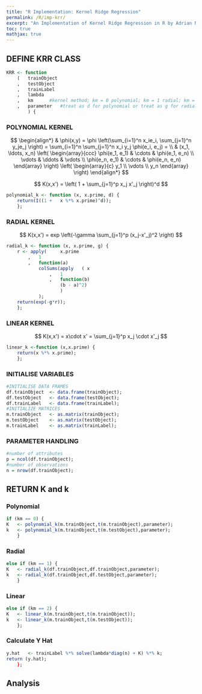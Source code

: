 ```yaml
---
title: "R Implementation: Kernel Ridge Regression"
permalink: /R/imp-krr/
excerpt: "An Implementation of Kernel Ridge Regression in R by Adrian Ng"
toc: true
mathjax: true
---
```


## DEFINE KRR CLASS
```R
KRR <- function
	(	trainObject
	,	testObject
	,	trainLabel
	,	lambda		
	,	km		#kernel method; km = 0 polynomial; km = 1 radial; km = 2 for linear
	,	parameter	#treat as d for polynomial or treat as g for radial
		) {
```

### POLYNOMIAL KERNEL	

$$
\begin{align*}
  & \phi(x,y) = \phi \left(\sum_{i=1}^n x_ie_i, \sum_{j=1}^n y_je_j \right)
  = \sum_{i=1}^n \sum_{j=1}^n x_i y_j \phi(e_i, e_j) = \\
  & (x_1, \ldots, x_n) \left( \begin{array}{ccc}
      \phi(e_1, e_1) & \cdots & \phi(e_1, e_n) \\
      \vdots & \ddots & \vdots \\
      \phi(e_n, e_1) & \cdots & \phi(e_n, e_n)
    \end{array} \right)
  \left( \begin{array}{c}
      y_1 \\
      \vdots \\
      y_n
    \end{array} \right)
\end{align*}
$$

$$
K(x,x') = \left( 1 + \sum_{j=1}^p x_j x'_j \right)^d
$$

```R
polynomial_k <- function (x, x.prime, d) {
	return(I((1 +	x %*% x.prime)^d));		
	};
```

### RADIAL KERNEL

$$
K(x,x') = exp \left(-\gamma \sum_{j=1}^p (x_j-x'_j)^2 \right)
$$

```R
radial_k <- function (x, x.prime, g) {	
	r <- apply(		x.prime
		,	1
		,	function(a)	
			colSums(apply	( x
				,	1
				,	function(b)
					(b - a)^2)
					)
			);		
	return(exp(-g*r));
	};
```

### LINEAR KERNEL

$$
K(x,x') = x\cdot x' = \sum_{j=1}^p x_j \cdot x'_j
$$

```R
linear_k <-function (x,x.prime) {
	return(x %*% x.prime);
	};		
```

### INITIALISE VARIABLES

```R
#INITIALISE DATA FRAMES
df.trainObject	<- data.frame(trainObject);
df.testObject	<- data.frame(testObject);
df.trainLabel	<- data.frame(trainLabel);			
#INITIALIZE MATRICES
m.trainObject	<- as.matrix(trainObject);
m.testObject	<- as.matrix(testObject);
m.trainLabel	<- as.matrix(trainLabel);			
```

### PARAMETER HANDLING
```R
#number of attributes
p = ncol(df.trainObject);
#number of observations
n = nrow(df.trainObject);
```

## RETURN K and k

### Polynomial
```R
if (km == 0) {
K	<- polynomial_k(m.trainObject,t(m.trainObject),parameter);
k	<- polynomial_k(m.trainObject,t(m.testObject),parameter);
	}
```

### Radial
```R
else if (km == 1) {
K	<- radial_k(df.trainObject,df.trainObject,parameter);
k	<- radial_k(df.trainObject,df.testObject,parameter);
	}
```
### Linear
```R
else if (km == 2) {
K	<- linear_k(m.trainObject,t(m.trainObject));
k	<- linear_k(m.trainObject,t(m.testObject));
	};	
```

### Calculate Y Hat
```R
y.hat	<- trainLabel %*% solve(lambda*diag(n) + K) %*% k;
return (y.hat);
	};
```

## Analysis
